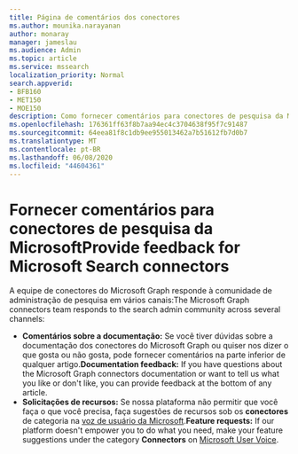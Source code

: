 ```yaml
---
title: Página de comentários dos conectores
ms.author: mounika.narayanan
author: monaray
manager: jameslau
ms.audience: Admin
ms.topic: article
ms.service: mssearch
localization_priority: Normal
search.appverid:
- BFB160
- MET150
- MOE150
description: Como fornecer comentários para conectores de pesquisa da Microsoft
ms.openlocfilehash: 176361ff63f8b7aa94ec4c3704638f95f7c91487
ms.sourcegitcommit: 64eea81f8c1db9ee955013462a7b51612fb7d0b7
ms.translationtype: MT
ms.contentlocale: pt-BR
ms.lasthandoff: 06/08/2020
ms.locfileid: "44604361"
---
```

# <a name="provide-feedback-for-microsoft-search-connectors"></a><span data-ttu-id="10e01-103">Fornecer comentários para conectores de pesquisa da Microsoft</span><span class="sxs-lookup"><span data-stu-id="10e01-103">Provide feedback for Microsoft Search connectors</span></span>

<span data-ttu-id="10e01-104">A equipe de conectores do Microsoft Graph responde à comunidade de administração de pesquisa em vários canais:</span><span class="sxs-lookup"><span data-stu-id="10e01-104">The Microsoft Graph connectors team responds to the search admin community across several channels:</span></span>

* <span data-ttu-id="10e01-105">**Comentários sobre a documentação:** Se você tiver dúvidas sobre a documentação dos conectores do Microsoft Graph ou quiser nos dizer o que gosta ou não gosta, pode fornecer comentários na parte inferior de qualquer artigo.</span><span class="sxs-lookup"><span data-stu-id="10e01-105">**Documentation feedback:** If you have questions about the Microsoft Graph connectors documentation or want to tell us what you like or don't like, you can provide feedback at the bottom of any article.</span></span>
* <span data-ttu-id="10e01-106">**Solicitações de recursos:** Se nossa plataforma não permitir que você faça o que você precisa, faça sugestões de recursos sob os **conectores** de categoria na [voz de usuário da Microsoft](https://microsoftsearch.uservoice.com/forums/926998-connectors).</span><span class="sxs-lookup"><span data-stu-id="10e01-106">**Feature requests:** If our platform doesn't empower you to do what you need, make your feature suggestions under the category **Connectors** on [Microsoft User Voice](https://microsoftsearch.uservoice.com/forums/926998-connectors).</span></span>
